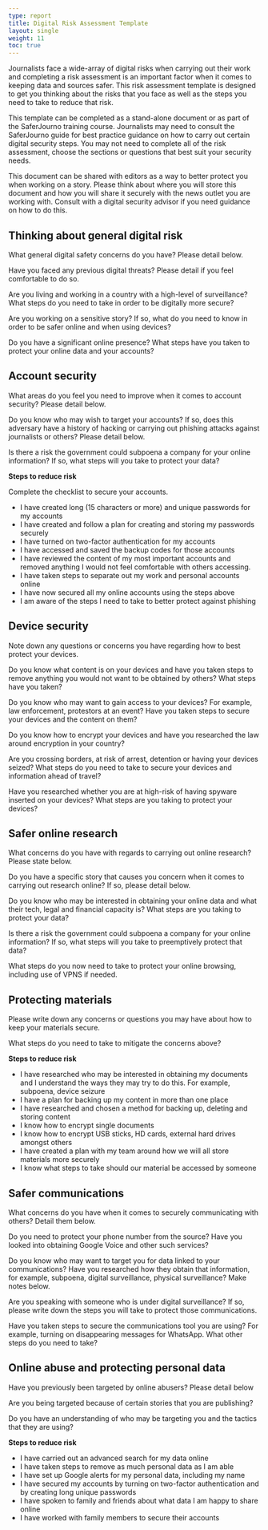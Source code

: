 ```yaml
---
type: report
title: Digital Risk Assessment Template
layout: single
weight: 11
toc: true
---
```

Journalists face a wide-array of digital risks when carrying out their work and completing a risk assessment is an important factor when it comes to keeping data and sources safer. This risk assessment template is designed to get you thinking about the risks that you face as well as the steps you need to take to reduce that risk. 

This template can be completed as a stand-alone document or as part of the SaferJourno training course. Journalists may need to consult the SaferJourno guide for best practice guidance on how to carry out certain digital security steps. You may not need to complete all of the risk assessment, choose the sections or questions that best suit your security needs.

This document can be shared with editors as a way to better protect you when working on a story. Please think about where you will store this document and how you will share it securely with the news outlet you are working with. Consult with a digital security advisor if you need guidance on how to do this.

## Thinking about general digital risk

What general digital safety concerns do you have? Please detail below.

Have you faced any previous digital threats? Please detail if you feel comfortable to do so.

Are you living and working in a country with a high-level of surveillance? What steps do you need to take in order to be digitally more secure?  

Are you working on a sensitive story? If so, what do you need to know in order to be safer online and when using devices?

Do you have a significant online presence? What steps have you taken to protect your online data and your accounts?

## Account security

What areas do you feel you need to improve when it comes to account security? Please detail below.

Do you know who may wish to target your accounts? If so, does this adversary have a history of hacking or carrying out phishing attacks against journalists or others? Please detail below.

Is there a risk the government could subpoena a company for your online information? If so, what steps will you take to protect your data?

**Steps to reduce risk**

Complete the checklist to secure your accounts.

* I have created long (15 characters or more) and unique passwords for my accounts
* I have created and follow a plan for creating and storing my passwords securely
* I have turned on two-factor authentication for my accounts
* I have accessed and saved the backup codes for those accounts
* I have reviewed the content of my most important accounts and removed anything I would not feel comfortable with others accessing.
* I have taken steps to separate out my work and personal accounts online
* I have now secured all my online accounts using the steps above
* I am aware of the steps I need to take to better protect against phishing 

## Device security

Note down any questions or concerns you have regarding how to best protect your devices.

Do you know what content is on your devices and have you taken steps to remove anything you would not want to be obtained by others? What steps have you taken?

Do you know who may want to gain access to your devices? For example, law enforcement, protestors at an event? Have you taken steps to secure your devices and the content on them?

Do you know how to encrypt your devices and have you researched the law around encryption in your country?

Are you crossing borders, at risk of arrest, detention or having your devices seized? What steps do you need to take to secure your devices and information ahead of travel?

Have you researched whether you are at high-risk of having spyware inserted on your devices? What steps are you taking to protect your devices?

## Safer online research

What concerns do you have with regards to carrying out online research? Please state below. 

Do you have a specific story that causes you concern when it comes to carrying out research online? If so, please detail below. 

Do you know who may be interested in obtaining your online data and what their tech, legal and financial capacity is? What steps are you taking to protect your data?

Is there a risk the government could subpoena a company for your online information? If so, what steps will you take to preemptively protect that data?

What steps do you now need to take to protect your online browsing, including use of VPNS if needed.

## Protecting materials

Please write down any concerns or questions you may have about how to keep your materials secure.  

What steps do you need to take to mitigate the concerns above?

**Steps to reduce risk**

* I have researched who may be interested in obtaining my documents and I understand the ways they may try to do this. For example, subpoena, device seizure
* I have a plan for backing up my content in more than one place
* I have researched and chosen a method for backing up, deleting and storing content 
* I know how to encrypt single documents
* I know how to encrypt USB sticks, HD cards, external hard drives amongst others
* I have created a plan with my team around how we will all store materials more securely 
* I know what steps to take should our material be accessed by someone

## Safer communications

What concerns do you have when it comes to securely communicating with others? Detail them below.

Do you need to protect your phone number from the source? Have you looked into obtaining Google Voice and other such services?

Do you know who may want to target you for data linked to your communications? Have you researched how they obtain that information, for example, subpoena, digital surveillance, physical surveillance? Make notes below.

Are you speaking with someone who is under digital surveillance? If so, please write down the steps you will take to protect those communications. 

Have you taken steps to secure the communications tool you are using? For example, turning on disappearing messages for WhatsApp. What other steps do you need to take?

## Online abuse and protecting personal data

Have you previously been targeted by online abusers? Please detail below

Are you being targeted because of certain stories that you are publishing?

Do you have an understanding of who may be targeting you and the tactics that they are using?

**Steps to reduce risk**

* I have carried out an advanced search for my data online
* I have taken steps to remove as much personal data as I am able
* I have set up Google alerts for my personal data, including my name
* I have secured my accounts by turning on two-factor authentication and by creating long unique passwords  
* I have spoken to family and friends about what data I am happy to share online
* I have worked with family members to secure their accounts